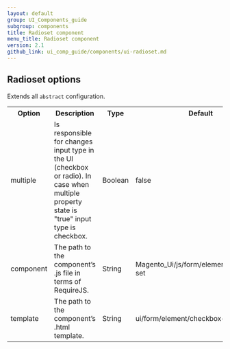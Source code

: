 ```yaml
---
layout: default
group: UI_Components_guide
subgroup: components
title: Radioset component
menu_title: Radioset component
version: 2.1
github_link: ui_comp_guide/components/ui-radioset.md
---
```


## Radioset options 

Extends all `abstract` configuration.

<table>
  <tr>
    <th>Option </th>
    <th>Description</th>
    <th>Type</th>
    <th>Default</th>
  </tr>
  <tr>
    <td>multiple</td>
    <td>Is responsible for changes input type in the UI (checkbox or radio). In case when multiple property state is "true" input type is checkbox.</td>
    <td>Boolean</td>
    <td>false</td>
  </tr>
  <tr>
    <td>component</td>
    <td>The path to the component’s .js file in terms of RequireJS.</td>
    <td>String</td>
    <td>Magento_Ui/js/form/element/checkbox-set</td>
  </tr>
  <tr>
    <td>template</td>
    <td>The path to the component’s .html template.</td>
    <td>String</td>
    <td>ui/form/element/checkbox-set</td>
  </tr>
</table>